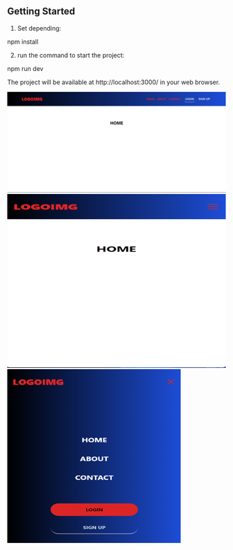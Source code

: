 ## Getting Started

1) Set depending:

npm install

2) run the command to start the project:

npm run dev

The project will be available at http://localhost:3000/ in your web browser.



<img src="https://github.com/LeonidSerafimovich/NavBarNext13React/blob/main/Screenshot%202023-10-06%20123232.png" alt="1" width="auto" height="auto">

<img src="https://github.com/LeonidSerafimovich/NavBarNext13React/blob/main/Screenshot%202023-10-06%20123251.png" alt="2" width="600" height="400">

<img src="https://github.com/LeonidSerafimovich/NavBarNext13React/blob/main/Screenshot%202023-10-06%20123317.png" alt="3" width="400" height="400">
